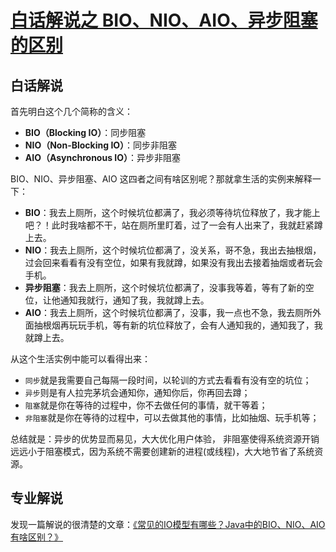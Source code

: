 # [白话解说之 BIO、NIO、AIO、异步阻塞的区别](https://github.com/superleeyom/blog/issues/3)

## 白话解说

首先明白这个几个简称的含义：

- **BIO（Blocking IO）**：同步阻塞
- **NIO（Non-Blocking IO）**：同步非阻塞
- **AIO（Asynchronous IO）**：异步非阻塞

BIO、NIO、异步阻塞、AIO 这四者之间有啥区别呢？那就拿生活的实例来解释一下：

- **BIO**：我去上厕所，这个时候坑位都满了，我必须等待坑位释放了，我才能上吧？！此时我啥都不干，站在厕所里盯着，过了一会有人出来了，我就赶紧蹲上去。
- **NIO**：我去上厕所，这个时候坑位都满了，没关系，哥不急，我出去抽根烟，过会回来看看有没有空位，如果有我就蹲，如果没有我出去接着抽烟或者玩会手机。
- **异步阻塞**：我去上厕所，这个时候坑位都满了，没事我等着，等有了新的空位，让他通知我就行，通知了我，我就蹲上去。
- **AIO**：我去上厕所，这个时候坑位都满了，没事，我一点也不急，我去厕所外面抽根烟再玩玩手机，等有新的坑位释放了，会有人通知我的，通知我了，我就蹲上去。

从这个生活实例中能可以看得出来：

- `同步`就是我需要自己每隔一段时间，以轮训的方式去看看有没有空的坑位；
- `异步`则是有人拉完茅坑会通知你，通知你后，你再回去蹲；
- `阻塞`就是你在等待的过程中，你不去做任何的事情，就干等着；
- `非阻塞`就是你在等待的过程中，可以去做其他的事情，比如抽烟、玩手机等；

总结就是：异步的优势显而易见，大大优化用户体验， 非阻塞使得系统资源开销远远小于阻塞模式，因为系统不需要创建新的进程(或线程)，大大地节省了系统资源。

## 专业解说

发现一篇解说的很清楚的文章：[《常见的IO模型有哪些？Java中的BIO、NIO、AIO 有啥区别？》](https://www.cnblogs.com/javaguide/p/io.html)
